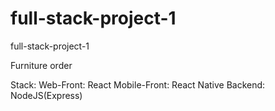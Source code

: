 # full-stack-project-1
full-stack-project-1

Furniture order

Stack:
Web-Front: React 
Mobile-Front: React Native 
Backend: NodeJS(Express)

